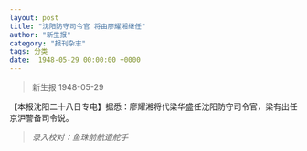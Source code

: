 ```yaml
---
layout: post
title: "沈阳防守司令官 将由廖耀湘继任"
author: "新生报"
category: "报刊杂志"
tags: 分类
date:  1948-05-29 00:00:00 +0000
---
```


> 新生报   1948-05-29

【本报沈阳二十八日专电】据悉：廖耀湘将代梁华盛任沈阳防守司令官，梁有出任京沪警备司令说。

> *录入校对：鱼珠前航道舵手*
